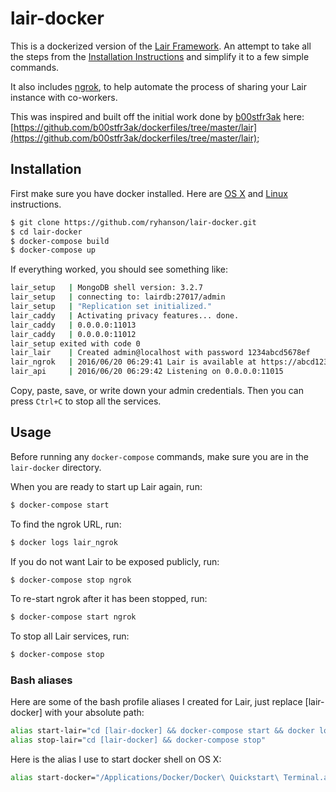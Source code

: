 # lair-docker
This is a dockerized version of the [Lair Framework](https://github.com/lair-framework/lair). An attempt to take all the steps from the [Installation Instructions](https://github.com/lair-framework/lair/wiki/Installation) and simplify it to a few simple commands.

It also includes [ngrok](https://ngrok.com/), to help automate the process of sharing your Lair instance with co-workers.

This was inspired and built off the initial work done by [b00stfr3ak](https://github.com/b00stfr3ak) here: [https://github.com/b00stfr3ak/dockerfiles/tree/master/lair](https://github.com/b00stfr3ak/dockerfiles/tree/master/lair);

## Installation

First make sure you have docker installed. Here are [OS X](https://docs.docker.com/mac/step_one/) and [Linux](https://docs.docker.com/linux/step_one/) instructions.

```bash
$ git clone https://github.com/ryhanson/lair-docker.git
$ cd lair-docker
$ docker-compose build
$ docker-compose up
```

If everything worked, you should see something like:
```bash
lair_setup   | MongoDB shell version: 3.2.7
lair_setup   | connecting to: lairdb:27017/admin
lair_setup   | "Replication set initialized."
lair_caddy   | Activating privacy features... done.
lair_caddy   | 0.0.0.0:11013
lair_caddy   | 0.0.0.0:11012
lair_setup exited with code 0
lair_lair    | Created admin@localhost with password 1234abcd5678ef
lair_ngrok   | 2016/06/20 06:29:41 Lair is available at https://abcd1234.ngrok.io
lair_api     | 2016/06/20 06:29:42 Listening on 0.0.0.0:11015
```

Copy, paste, save, or write down your admin credentials. Then you can press `Ctrl+C` to stop all the services.

## Usage

Before running any `docker-compose` commands, make sure you are in the `lair-docker` directory.

When you are ready to start up Lair again, run: 
```bash
$ docker-compose start
```

To find the ngrok URL, run:
```bash
$ docker logs lair_ngrok
```

If you do not want Lair to be exposed publicly, run:
```bash
$ docker-compose stop ngrok
```

To re-start ngrok after it has been stopped, run:
```bash
$ docker-compose start ngrok
```

To stop all Lair services, run:
```bash
$ docker-compose stop
```

### Bash aliases

Here are some of the bash profile aliases I created for Lair, just replace [lair-docker] with your absolute path:
```bash
alias start-lair="cd [lair-docker] && docker-compose start && docker logs lair_ngrok | awk '/ngrok.io/ {x=\$0} END{print x}'"
alias stop-lair="cd [lair-docker] && docker-compose stop"
```

Here is the alias I use to start docker shell on OS X:
```bash
alias start-docker="/Applications/Docker/Docker\ Quickstart\ Terminal.app/Contents/Resources/Scripts/start.sh"
```